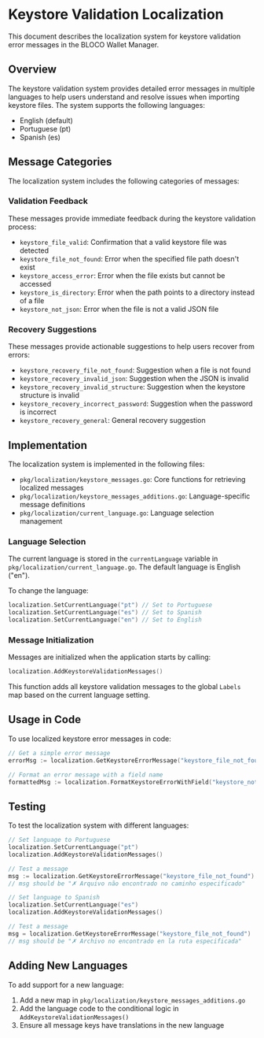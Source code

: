 # Keystore Validation Localization

This document describes the localization system for keystore validation error messages in the BLOCO Wallet Manager.

## Overview

The keystore validation system provides detailed error messages in multiple languages to help users understand and resolve issues when importing keystore files. The system supports the following languages:

- English (default)
- Portuguese (pt)
- Spanish (es)

## Message Categories

The localization system includes the following categories of messages:

### Validation Feedback

These messages provide immediate feedback during the keystore validation process:

- `keystore_file_valid`: Confirmation that a valid keystore file was detected
- `keystore_file_not_found`: Error when the specified file path doesn't exist
- `keystore_access_error`: Error when the file exists but cannot be accessed
- `keystore_is_directory`: Error when the path points to a directory instead of a file
- `keystore_not_json`: Error when the file is not a valid JSON file

### Recovery Suggestions

These messages provide actionable suggestions to help users recover from errors:

- `keystore_recovery_file_not_found`: Suggestion when a file is not found
- `keystore_recovery_invalid_json`: Suggestion when the JSON is invalid
- `keystore_recovery_invalid_structure`: Suggestion when the keystore structure is invalid
- `keystore_recovery_incorrect_password`: Suggestion when the password is incorrect
- `keystore_recovery_general`: General recovery suggestion

## Implementation

The localization system is implemented in the following files:

- `pkg/localization/keystore_messages.go`: Core functions for retrieving localized messages
- `pkg/localization/keystore_messages_additions.go`: Language-specific message definitions
- `pkg/localization/current_language.go`: Language selection management

### Language Selection

The current language is stored in the `currentLanguage` variable in `pkg/localization/current_language.go`. The default language is English ("en").

To change the language:

```go
localization.SetCurrentLanguage("pt") // Set to Portuguese
localization.SetCurrentLanguage("es") // Set to Spanish
localization.SetCurrentLanguage("en") // Set to English
```

### Message Initialization

Messages are initialized when the application starts by calling:

```go
localization.AddKeystoreValidationMessages()
```

This function adds all keystore validation messages to the global `Labels` map based on the current language setting.

## Usage in Code

To use localized keystore error messages in code:

```go
// Get a simple error message
errorMsg := localization.GetKeystoreErrorMessage("keystore_file_not_found")

// Format an error message with a field name
formattedMsg := localization.FormatKeystoreErrorWithField("keystore_not_json", "file.json")
```

## Testing

To test the localization system with different languages:

```go
// Set language to Portuguese
localization.SetCurrentLanguage("pt")
localization.AddKeystoreValidationMessages()

// Test a message
msg := localization.GetKeystoreErrorMessage("keystore_file_not_found")
// msg should be "✗ Arquivo não encontrado no caminho especificado"

// Set language to Spanish
localization.SetCurrentLanguage("es")
localization.AddKeystoreValidationMessages()

// Test a message
msg = localization.GetKeystoreErrorMessage("keystore_file_not_found")
// msg should be "✗ Archivo no encontrado en la ruta especificada"
```

## Adding New Languages

To add support for a new language:

1. Add a new map in `pkg/localization/keystore_messages_additions.go`
2. Add the language code to the conditional logic in `AddKeystoreValidationMessages()`
3. Ensure all message keys have translations in the new language